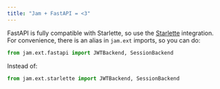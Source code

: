 ```yaml
---
title: "Jam + FastAPI = <3"
---
```


FastAPI is fully compatible with Starlette, so use the [Starlette](starlette.md) integration.
For convenience, there is an alias in `jam.ext` imports, so you can do:
```python
from jam.ext.fastapi import JWTBackend, SessionBackend
```
Instead of:
```python
from jam.ext.starlette import JWTBackend, SessionBackend
```